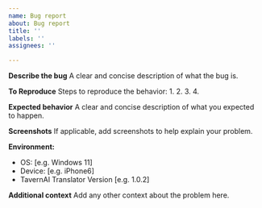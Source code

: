 ```yaml
---
name: Bug report
about: Bug report
title: ''
labels: ''
assignees: ''

---
```


**Describe the bug**
A clear and concise description of what the bug is.

**To Reproduce**
Steps to reproduce the behavior:
1. 
2. 
3. 
4. 

**Expected behavior**
A clear and concise description of what you expected to happen.

**Screenshots**
If applicable, add screenshots to help explain your problem.

**Environment:**
 - OS: [e.g. Windows 11]
 - Device: [e.g. iPhone6]
 - TavernAI Translator Version [e.g. 1.0.2]

**Additional context**
Add any other context about the problem here.
